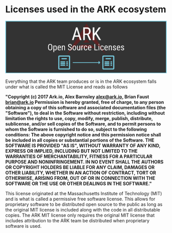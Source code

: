 # Licenses used in the ARK ecosystem
![License Overview](./assets/img/header.png)


Everything that the ARK team produces or is in the ARK ecosystem falls under what is called the MIT License and reads as follows

**"Copyright (c) 2017 Ark.io, Alex Barnsley alex@ark.io, Brian Faust brian@ark.io  Permission is hereby granted, free of charge, to any person obtaining a copy of this software and associated documentation files (the "Software"), to deal in the Software without restriction, including without limitation the rights to use, copy, modify, merge, publish, distribute, sublicense, and/or sell copies of the Software, and to permit persons to whom the Software is furnished to do so, subject to the following conditions: The above copyright notice and this permission notice shall be included in all copies or substantial portions of the Software.  THE SOFTWARE IS PROVIDED "AS IS", WITHOUT WARRANTY OF ANY KIND, EXPRESS OR IMPLIED, INCLUDING BUT NOT LIMITED TO THE WARRANTIES OF MERCHANTABILITY, FITNESS FOR A PARTICULAR PURPOSE AND NONINFRINGEMENT. IN NO EVENT SHALL THE AUTHORS OR COPYRIGHT HOLDERS BE LIABLE FOR ANY CLAIM, DAMAGES OR OTHER LIABILITY, WHETHER IN AN ACTION OF CONTRACT, TORT OR OTHERWISE, ARISING FROM, OUT OF OR IN CONNECTION WITH THE SOFTWARE OR THE USE OR OTHER DEALINGS IN THE SOFTWARE."**


This license originated at the Massachusetts Institute of Technology (MIT) and is what is called a permissive free software license.  This allows for proprietary software to be distributed open source to the public as long as the original MIT license is included along with the code in all distributable copies.  The ARK MIT license only requires the original MIT license that includes attribution to the ARK team be distributed when proprietary software is used.
